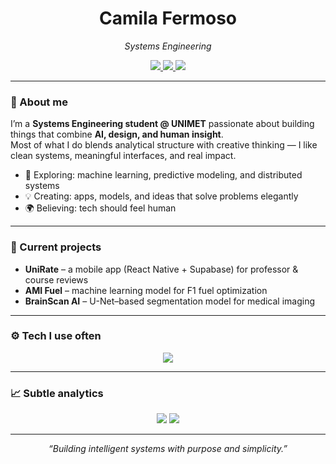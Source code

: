 <h1 align="center">Camila Fermoso</h1>

<p align="center">
  <em>Systems Engineering</em>
</p>

<p align="center">
  <a href="https://linkedin.com/in/camilafermoso">
    <img src="https://img.shields.io/badge/LinkedIn-0A66C2?style=flat-square&logo=linkedin&logoColor=white"/>
  </a>
  <a href="mailto:cfermoso04@gmail.com">
    <img src="https://img.shields.io/badge/Gmail-EA4335?style=flat-square&logo=gmail&logoColor=white"/>
  </a>
  <a href="https://github.com/camifermoso">
    <img src="https://img.shields.io/badge/GitHub-181717?style=flat-square&logo=github&logoColor=white"/>
  </a>
</p>

---

### 👋 About me

I’m a **Systems Engineering student @ UNIMET** passionate about building things that combine **AI, design, and human insight**.  
Most of what I do blends analytical structure with creative thinking — I like clean systems, meaningful interfaces, and real impact.

- 🧠 Exploring: machine learning, predictive modeling, and distributed systems  
- 💡 Creating: apps, models, and ideas that solve problems elegantly  
- 🌍 Believing: tech should feel human  

---

### 🧩 Current projects
- **UniRate** – a mobile app (React Native + Supabase) for professor & course reviews  
- **AMI Fuel** – machine learning model for F1 fuel optimization  
- **BrainScan AI** – U-Net–based segmentation model for medical imaging  

---

### ⚙️ Tech I use often
<p align="center">
  <img src="https://skillicons.dev/icons?i=python,react,js,pytorch,postgresql,figma,git,github,vscode" />
</p>

---

### 📈 Subtle analytics
<p align="center">
  <img src="https://github-readme-stats.vercel.app/api?username=camifermoso&show_icons=false&hide_title=true&hide_border=true&text_color=555&bg_color=00000000" />
  <img src="https://github-readme-stats.vercel.app/api/top-langs/?username=camifermoso&layout=compact&hide_border=true&text_color=555&bg_color=00000000" />
</p>

---

<p align="center">
  <em>“Building intelligent systems with purpose and simplicity.”</em>
</p>
